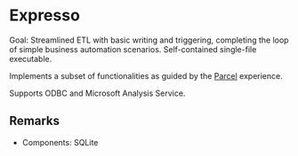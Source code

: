 # Expresso

Goal: Streamlined ETL with basic writing and triggering, completing the loop of simple business automation scenarios. Self-contained single-file executable.

Implements a subset of functionalities as guided by the [Parcel](https://github.com/Charles-Zhang-Parcel) experience.

Supports ODBC and Microsoft Analysis Service.

## Remarks

* Components: SQLite